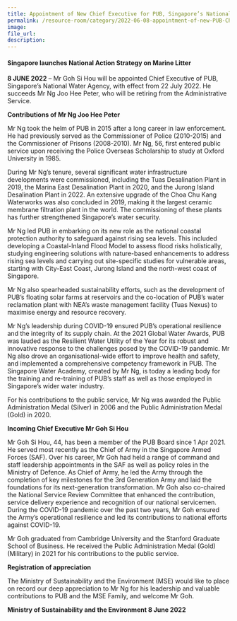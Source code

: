 ```yaml
---  
title: Appointment of New Chief Executive for PUB, Singapore’s National Water Agency 
permalink: /resource-room/category/2022-06-08-appointment-of-new-PUB-Chief-Executive/
image:  
file_url:  
description:  
---  
```


#### Singapore launches National Action Strategy on Marine Litter    

**8 JUNE 2022** – Mr Goh Si Hou will be appointed Chief Executive of PUB, Singapore’s National Water Agency, with effect from 22 July 2022. He succeeds Mr Ng Joo Hee Peter, who will be retiring from the Administrative Service. 

**Contributions of Mr Ng Joo Hee Peter**

Mr Ng took the helm of PUB in 2015 after a long career in law enforcement. He had previously served as the Commissioner of Police (2010-2015) and the Commissioner of Prisons (2008-2010). Mr Ng, 56, first entered public service upon receiving the Police Overseas Scholarship to study at Oxford University in 1985.

During Mr Ng’s tenure, several significant water infrastructure developments were commissioned, including the Tuas Desalination Plant in 2019, the Marina East Desalination Plant in 2020, and the Jurong Island Desalination Plant in 2022. An extensive upgrade of the Choa Chu Kang Waterworks was also concluded in 2019, making it the largest ceramic membrane filtration plant in the world. The commissioning of these plants has further strengthened Singapore’s water security.

Mr Ng led PUB in embarking on its new role as the national coastal protection authority to safeguard against rising sea levels. This included developing a Coastal-Inland Flood Model to assess flood risks holistically, studying engineering solutions with nature-based enhancements to address rising sea levels and carrying out site-specific studies for vulnerable areas, starting with City-East Coast, Jurong Island and the north-west coast of Singapore.

Mr Ng also spearheaded sustainability efforts, such as the development of PUB’s floating solar farms at reservoirs and the co-location of PUB’s water reclamation plant with NEA’s waste management facility (Tuas Nexus) to maximise energy and resource recovery.   

Mr Ng’s leadership during COVID-19 ensured PUB’s operational resilience and the integrity of its supply chain. At the 2021 Global Water Awards, PUB was lauded as the Resilient Water Utility of the Year for its robust and innovative response to the challenges posed by the COVID-19 pandemic. Mr Ng also drove an organisational-wide effort to improve health and safety, and implemented a comprehensive competency framework in PUB. The Singapore Water Academy, created by Mr Ng, is today a leading body for the training and re-training of PUB’s staff as well as those employed in Singapore’s wider water industry.

For his contributions to the public service, Mr Ng was awarded the Public Administration Medal (Silver) in 2006 and the Public Administration Medal (Gold) in 2020.

**Incoming Chief Executive Mr Goh Si Hou**

Mr Goh Si Hou, 44, has been a member of the PUB Board since 1 Apr 2021. He served most recently as the Chief of Army in the Singapore Armed Forces (SAF). Over his career, Mr Goh had held a range of command and staff leadership appointments in the SAF as well as policy roles in the Ministry of Defence. As Chief of Army, he led the Army through the completion of key milestones for the 3rd Generation Army and laid the foundations for its next-generation transformation. Mr Goh also co-chaired the National Service Review Committee that enhanced the contribution, service delivery experience and recognition of our national servicemen. During the COVID-19 pandemic over the past two years, Mr Goh ensured the Army’s operational resilience and led its contributions to national efforts against COVID-19. 

Mr Goh graduated from Cambridge University and the Stanford Graduate School of Business. He received the Public Administration Medal (Gold) (Military) in 2021 for his contributions to the public service. 

**Registration of appreciation**

The Ministry of Sustainability and the Environment (MSE) would like to place on record our deep appreciation to Mr Ng for his leadership and valuable contributions to PUB and the MSE Family, and welcome Mr Goh. 


**Ministry of Sustainability and the Environment
8 June 2022**

